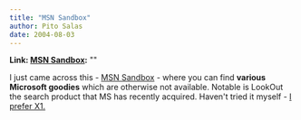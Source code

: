 ```yaml
---
title: "MSN Sandbox"
author: Pito Salas
date: 2004-08-03
---
```


**Link: [MSN Sandbox](None):** ""

I just came across this - [MSN Sandbox](<http://sandbox.msn.com/>) - where you
can find **various Microsoft goodies** which are otherwise not available.
Notable is LookOut the search product that MS has recently acquired. Haven't
tried it myself - [I prefer X1.](<http://www.x1.com/>)


